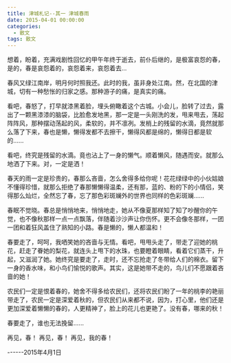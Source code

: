 ```yaml
---
title: 津城札记--其一 津城春雨
date: 2015-04-01 00:00:00
categories:
  - 散文
tags: 散文
---
```


想着，盼着，充满戏剧性回忆的甲午年终于逝去，前仆后继的，是极富哀怨的春，是的，春是哀怨着的，哀怨着来，哀怨着去...

春风又绿江南岸，明月何时照我还。此时的我，虽非身处江南。然，在北国的津城，切有一种愁怅的归家之感。那种游子的痛，是真实的痛。

看吧，春怒了，打早就漆黑着脸，埋头俯瞰着这个古城。小会儿，脸转了过去，露出了一颗黑漆漆的脑袋，比脸愈发地黑，那一定是一头刚洗的发，甩来甩去，荡起阵阵风，那种摆动荡起的风，柔软的，并不凛冽。发梢上的残留的水滴，竟然就那么落了下来，春也是懒，懒得发都不去擦干，懒得风都是绵的，懒得日都是软的......

<!-- more -->

看吧，终究是残留的水滴。竟也沾上了一身的懒气。顺着懒风，随遇而安。就那么地洒了下来。对，一定是洒！

春天的雨一定是珍贵的，春那么吝啬，怎么舍得多给你呢！花花绿绿中的小伙姑娘不懂得珍惜，就那么拒绝了春那懒懒得温柔，还有那，蓝的、粉的下的小情侣，笑得那么灿烂，全然忘了春，忘了那色彩斑斓外的世界也同样的色彩斑斓......

春眠不觉晓。春总是悄悄地来，悄悄地走，她从不像夏那样知了知了吵醒你的午觉，也不像秋那样一点一点飘落，伴随着沙沙声让你伤怀。更不会像冬那样，一团一团和着狂风盖住了熟知的小路。春是懒的，懒人都温和！

春要走了，呵呵，我哂笑她的吝啬与无情。看吧，甩甩头走了，带走了迎她的桃花，赶走了眷她的梨花，就连头上甩下的水珠，也要瞪着眼睛，看着它们蒸干，升起，又滋润了她。她终究是要走了，走时，还不忘抢走了冬带给人们的棉衣。留下一身的香水味，和小鸟们愉悦的歌声。其实，这是她带不走的，鸟儿们不愿跟着吝啬的她！

农民们一定是恨着春的，她舍不得多给农民们，还将农民们盼了一年的桃李的艳丽带走了，农民一定是深爱着秋的，但农民们从来都不说，因为，打心里，他们还是更加深爱着懒懒的春的，人更精神了，脸上的花儿也更艳了。没有春，哪来的秋！

春要走了，谁也无法挽留......

再见，春！
再见，春！
再见，我的春！

------2015年4月1日
